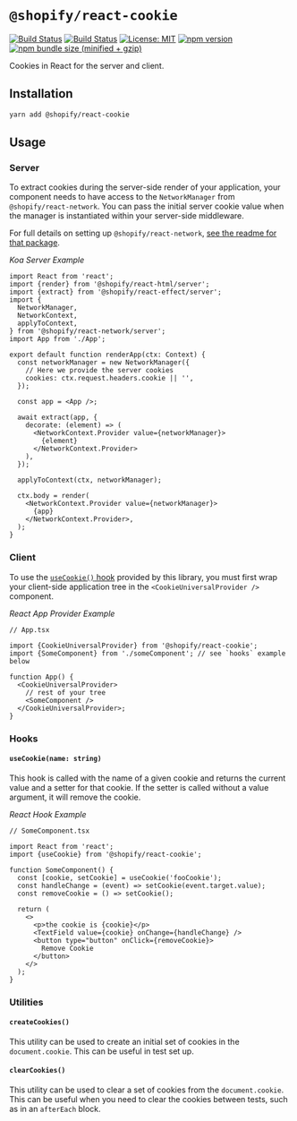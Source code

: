 # `@shopify/react-cookie`

[![Build Status](https://github.com/Shopify/quilt/workflows/Node-CI/badge.svg?branch=main)](https://github.com/Shopify/quilt/actions?query=workflow%3ANode-CI)
[![Build Status](https://github.com/Shopify/quilt/workflows/Ruby-CI/badge.svg?branch=main)](https://github.com/Shopify/quilt/actions?query=workflow%3ARuby-CI)
[![License: MIT](https://img.shields.io/badge/License-MIT-green.svg)](LICENSE.md) [![npm version](https://badge.fury.io/js/%40shopify%2Freact-cookie.svg)](https://badge.fury.io/js/%40shopify%2Freact-cookie.svg) [![npm bundle size (minified + gzip)](https://img.shields.io/bundlephobia/minzip/@shopify/react-cookie.svg)](https://img.shields.io/bundlephobia/minzip/@shopify/react-cookie.svg)

Cookies in React for the server and client.

## Installation

```bash
yarn add @shopify/react-cookie
```

## Usage

### Server

To extract cookies during the server-side render of your application, your component needs to have access to the `NetworkManager` from `@shopify/react-network`. You can pass the initial server cookie value when the manager is instantiated within your server-side middleware.

For full details on setting up `@shopify/react-network`, [see the readme for that package](https://github.com/Shopify/quilt/tree/main/packages/react-network#server).

_Koa Server Example_

```tsx
import React from 'react';
import {render} from '@shopify/react-html/server';
import {extract} from '@shopify/react-effect/server';
import {
  NetworkManager,
  NetworkContext,
  applyToContext,
} from '@shopify/react-network/server';
import App from './App';

export default function renderApp(ctx: Context) {
  const networkManager = new NetworkManager({
    // Here we provide the server cookies
    cookies: ctx.request.headers.cookie || '',
  });

  const app = <App />;

  await extract(app, {
    decorate: (element) => (
      <NetworkContext.Provider value={networkManager}>
        {element}
      </NetworkContext.Provider>
    ),
  });

  applyToContext(ctx, networkManager);

  ctx.body = render(
    <NetworkContext.Provider value={networkManager}>
      {app}
    </NetworkContext.Provider>,
  );
}
```

### Client

To use the [`useCookie()` hook](#hooks) provided by this library, you must first wrap your client-side application tree in the `<CookieUniversalProvider />` component.

_React App Provider Example_

```tsx
// App.tsx

import {CookieUniversalProvider} from '@shopify/react-cookie';
import {SomeComponent} from './someComponent'; // see `hooks` example below

function App() {
  <CookieUniversalProvider>
    // rest of your tree
    <SomeComponent />
  </CookieUniversalProvider>;
}
```

### Hooks

#### `useCookie(name: string)`

This hook is called with the name of a given cookie and returns the current value and a setter for that cookie. If the setter is called without a value argument, it will remove the cookie.

_React Hook Example_

```tsx
// SomeComponent.tsx

import React from 'react';
import {useCookie} from '@shopify/react-cookie';

function SomeComponent() {
  const [cookie, setCookie] = useCookie('fooCookie');
  const handleChange = (event) => setCookie(event.target.value);
  const removeCookie = () => setCookie();

  return (
    <>
      <p>the cookie is {cookie}</p>
      <TextField value={cookie} onChange={handleChange} />
      <button type="button" onClick={removeCookie}>
        Remove Cookie
      </button>
    </>
  );
}
```

### Utilities

#### `createCookies()`

This utility can be used to create an initial set of cookies in the `document.cookie`. This can be useful in test set up.

#### `clearCookies()`

This utility can be used to clear a set of cookies from the `document.cookie`. This can be useful when you need to clear the cookies between tests, such as in an `afterEach` block.
